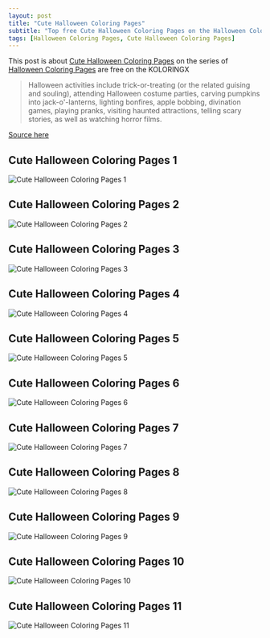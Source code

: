 ```yaml
---
layout: post
title: "Cute Halloween Coloring Pages"
subtitle: "Top free Cute Halloween Coloring Pages on the Halloween Coloring Pages at koloringx.xyz "
tags: [Halloween Coloring Pages, Cute Halloween Coloring Pages]
---
```

This post is about [Cute Halloween Coloring Pages](http://koloringx.xyz/blog/Cute-Halloween-Coloring-Pages) on the series of [Halloween Coloring Pages](http://koloringx.xyz) are free on the KOLORINGX
> Halloween activities include trick-or-treating (or the related guising and souling), attending Halloween costume parties, carving pumpkins into jack-o'-lanterns, lighting bonfires, apple bobbing, divination games, playing pranks, visiting haunted attractions, telling scary stories, as well as watching horror films.

[Source here](https://en.wikipedia.org/wiki/Halloween)
## Cute Halloween Coloring Pages 1
![Cute Halloween Coloring Pages 1](http://koloringx.xyz/Halloween-Coloring-Pages/Cute-Halloween-Coloring-Pages%20(1).png)

<script async src="https://pagead2.googlesyndication.com/pagead/js/adsbygoogle.js"></script> <!-- Koloringx --> 
 <ins class="adsbygoogle"  
   style="display:block"   
  data-ad-client="ca-pub-6753140515841889"   
  data-ad-slot="2585677186"  
   data-ad-format="auto"  
   data-full-width-responsive="true"></ins> 
 <script>  
   (adsbygoogle = window.adsbygoogle || []).push({}); 
 </script>

## Cute Halloween Coloring Pages 2
![Cute Halloween Coloring Pages 2](http://koloringx.xyz/Halloween-Coloring-Pages/Cute-Halloween-Coloring-Pages%20(2).png)
## Cute Halloween Coloring Pages 3
![Cute Halloween Coloring Pages 3](http://koloringx.xyz/Halloween-Coloring-Pages/Cute-Halloween-Coloring-Pages%20(3).png)
## Cute Halloween Coloring Pages 4
![Cute Halloween Coloring Pages 4](http://koloringx.xyz/Halloween-Coloring-Pages/Cute-Halloween-Coloring-Pages%20(4).png)
## Cute Halloween Coloring Pages 5
![Cute Halloween Coloring Pages 5](http://koloringx.xyz/Halloween-Coloring-Pages/Cute-Halloween-Coloring-Pages%20(5).png)

<script async src="https://pagead2.googlesyndication.com/pagead/js/adsbygoogle.js"></script> <!-- Koloringx --> 
 <ins class="adsbygoogle"  
   style="display:block"   
  data-ad-client="ca-pub-6753140515841889"   
  data-ad-slot="2585677186"  
   data-ad-format="auto"  
   data-full-width-responsive="true"></ins> 
 <script>  
   (adsbygoogle = window.adsbygoogle || []).push({}); 
 </script>

## Cute Halloween Coloring Pages 6
![Cute Halloween Coloring Pages 6](http://koloringx.xyz/Halloween-Coloring-Pages/Cute-Halloween-Coloring-Pages%20(6).png)
## Cute Halloween Coloring Pages 7
![Cute Halloween Coloring Pages 7](http://koloringx.xyz/Halloween-Coloring-Pages/Cute-Halloween-Coloring-Pages%20(7).png)
## Cute Halloween Coloring Pages 8
![Cute Halloween Coloring Pages 8](http://koloringx.xyz/Halloween-Coloring-Pages/Cute-Halloween-Coloring-Pages%20(8).png)
## Cute Halloween Coloring Pages 9
![Cute Halloween Coloring Pages 9](http://koloringx.xyz/Halloween-Coloring-Pages/Cute-Halloween-Coloring-Pages%20(9).png)
## Cute Halloween Coloring Pages 10
![Cute Halloween Coloring Pages 10](http://koloringx.xyz/Halloween-Coloring-Pages/Cute-Halloween-Coloring-Pages%20(10).png)

<script async src="https://pagead2.googlesyndication.com/pagead/js/adsbygoogle.js"></script> <!-- Koloringx --> 
 <ins class="adsbygoogle"  
   style="display:block"   
  data-ad-client="ca-pub-6753140515841889"   
  data-ad-slot="2585677186"  
   data-ad-format="auto"  
   data-full-width-responsive="true"></ins> 
 <script>  
   (adsbygoogle = window.adsbygoogle || []).push({}); 
 </script>

## Cute Halloween Coloring Pages 11
![Cute Halloween Coloring Pages 11](http://koloringx.xyz/Halloween-Coloring-Pages/Cute-Halloween-Coloring-Pages%20(11).png)
